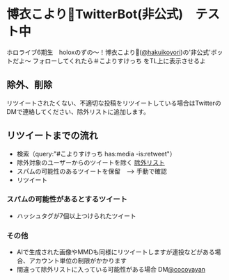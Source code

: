 # 博衣こより🧪TwitterBot(非公式)　テスト中

ホロライブ6期生　holoxのずの〜！博衣こより🧪([@hakuikoyori](https://twitter.com/hakuikoyori))の'非公式'ボットだよ〜
フォローしてくれたら＃こよりすけっち をTL上に表示させるよ

## 除外、削除
リツイートされたくない、不適切な投稿をリツイートしている場合はTwitterのDMで連絡してください、除外リストに追加します。

## リツイートまでの流れ
- 検索（query:"#こよりすけっち has:media -is:retweet"）
- 除外対象のユーザーからのツイートを除く [除外リスト](https://github.com/cocoyayann/koyori_bot/blob/main/047ac76b5ea96a41605.csv)
- スパムの可能性のあるツイートを保留　--> 手動で確認
- リツイート

### スパムの可能性があるとするツイート
- ハッシュタグが7個以上つけられたツイート

### その他
- AIで生成された画像やMMDも同様にリツイートしますが連投などがある場合、アカウント単位の制限がかかります
- 間違って除外リストに入っている可能性がある場合 DM[@cocoyayan](https://twitter.com/cocoyayan)
